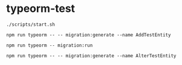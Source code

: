 # typeorm-test

`./scripts/start.sh`

`npm run typeorm -- -- migration:generate --name AddTestEntity`

`npm run typeorm -- migration:run`

`npm run typeorm -- -- migration:generate --name AlterTestEntity`
